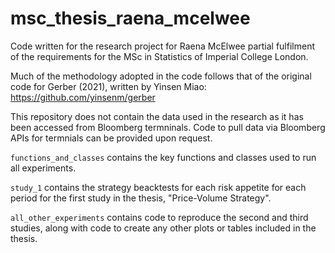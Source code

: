 # msc_thesis_raena_mcelwee
 Code written for the research project for Raena McElwee partial fulfilment of the requirements for the MSc in Statistics of Imperial College London.


Much of the methodology adopted in the code follows that of the original code for Gerber (2021), written by Yinsen Miao: https://github.com/yinsenm/gerber

This repository does not contain the data used in the research as it has been accessed from Bloomberg termninals. Code to pull data via Bloomberg APIs for termnials can be provided upon request.

`functions_and_classes` contains the key functions and classes used to run all experiments. 

`study_1` contains the strategy beacktests for each risk appetite for each period for the first study in the thesis, "Price-Volume Strategy".

`all_other_experiments` contains code to reproduce the second and third studies, along with code to create any other plots or tables included in the thesis.
